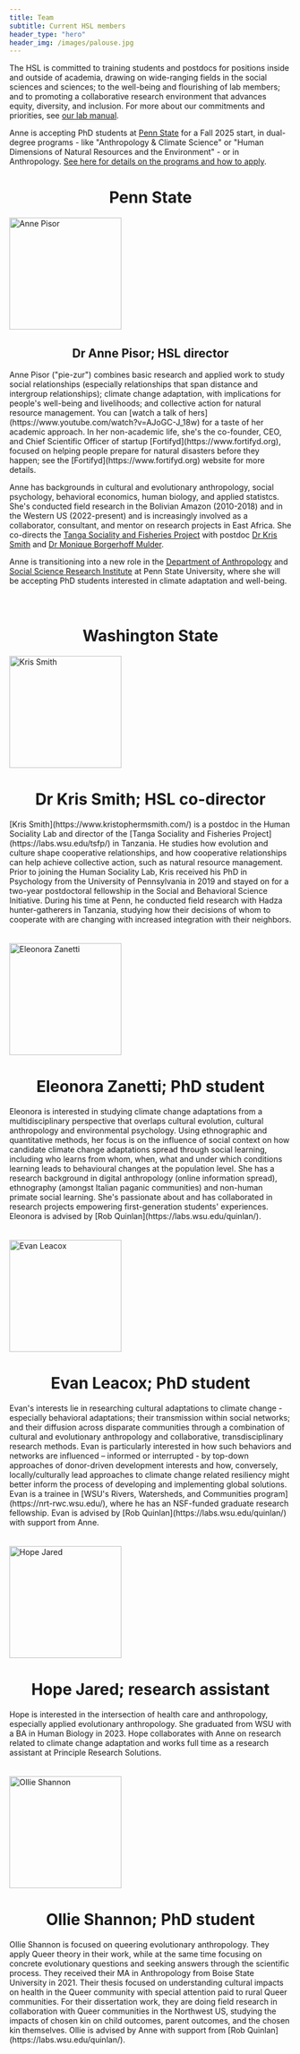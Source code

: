 ```yaml
---
title: Team
subtitle: Current HSL members
header_type: "hero"
header_img: /images/palouse.jpg
---
```


The HSL is committed to training students and postdocs for positions inside and outside of academia, drawing on wide-ranging fields in the social sciences and sciences; to the well-being and flourishing of lab members; and to promoting a collaborative research environment that advances equity, diversity, and inclusion. For more about our commitments and priorities, see [our lab manual](https://docs.google.com/document/d/1gsos2uzViR5ekILkxQvUvaB0fb_3TSRP4-_oD94xA8E/).

Anne is accepting PhD students at [Penn State](https://anth.la.psu.edu/) for a Fall 2025 start, in dual-degree programs - like "Anthropology & Climate Science" or "Human Dimensions of Natural Resources and the Environment" - or in Anthropology. [See here for details on the programs and how to apply](https://anth.la.psu.edu/graduate/dual-title-degrees/).

<!-- * This line is needed, but won't appear. Replace '*' with '1' to create a numbered list. -->
<!-- {:toc} -->

<h1 style="text-align: center;">Penn State</h1>

<img src="/images/Pisor_early_career_small.png" alt="Anne Pisor" width="200"/>
<h2 style="text-align: center;">Dr Anne Pisor; HSL director</h1>
Anne Pisor ("pie-zur") combines basic research and applied work to study social relationships (especially relationships that span distance and intergroup relationships); climate change adaptation, with implications for people's well-being and livelihoods; and collective action for natural resource management. You can [watch a talk of hers](https://www.youtube.com/watch?v=AJoGC-J_18w) for a taste of her academic approach. In her non-academic life, she's the co-founder, CEO, and Chief Scientific Officer of startup [Fortifyd](https://www.fortifyd.org), focused on helping people prepare for natural disasters before they happen; see the [Fortifyd](https://www.fortifyd.org) website for more details.

Anne has backgrounds in cultural and evolutionary anthropology, social psychology, behavioral economics, human biology, and applied statistcs. She's conducted field research in the Bolivian Amazon (2010-2018) and in the Western US (2022-present) and is increasingly involved as a collaborator, consultant, and mentor on research projects in East Africa. She co-directs the [Tanga Sociality and Fisheries Project](https://labs.wsu.edu/tsfp/) with postdoc [Dr Kris Smith](https://www.kristophermsmith.com/) and [Dr Monique Borgerhoff Mulder](https://anthropology.ucdavis.edu/people/fzborger).

Anne is transitioning into a new role in the [Department of Anthropology](https://anth.la.psu.edu/) and [Social Science Research Institute](https://ssri.psu.edu/) at Penn State University, where she will be accepting PhD students interested in climate adaptation and well-being.
<br />
<br />
<br />

<h1 style="text-align: center;">Washington State</h1>

<img src="/images/kris_smith.jpg" alt="Kris Smith" width="200"/>
<h1 style="text-align: center;">Dr Kris Smith; HSL co-director</h1>
[Kris Smith](https://www.kristophermsmith.com/) is a postdoc in the Human Sociality Lab and director of the [Tanga Sociality and Fisheries Project](https://labs.wsu.edu/tsfp/) in Tanzania. He studies how evolution and culture shape cooperative relationships, and how cooperative relationships can help achieve collective action, such as natural resource management. Prior to joining the Human Sociality Lab, Kris received his PhD in Psychology from the University of Pennsylvania in 2019 and stayed on for a two-year postdoctoral fellowship in the Social and Behavioral Science Initiative. During his time at Penn, he conducted field research with Hadza hunter-gatherers in Tanzania, studying how their decisions of whom to cooperate with are changing with increased integration with their neighbors.
<br />
<br />
<br />


<img src="/images/eleonora_zanetti.jpeg" alt="Eleonora Zanetti" width="200"/>
<h1 style="text-align: center;">Eleonora Zanetti; PhD student</h1>
Eleonora is interested in studying climate change adaptations from a multidisciplinary perspective that overlaps cultural evolution, cultural anthropology and environmental psychology. Using ethnographic and quantitative methods, her focus is on the influence of social context on how candidate climate change adaptations spread through social learning, including who learns from whom, when, what and under which conditions learning leads to behavioural changes at the population level. She has a research background in digital anthropology (online information spread), ethnography (amongst Italian paganic communities) and non-human primate social learning. She's passionate about and has collaborated in research projects empowering first-generation students' experiences. Eleonora is advised by [Rob Quinlan](https://labs.wsu.edu/quinlan/).
<br />
<br />
<br />

<img src="/images/evan_leacox.jpg" alt="Evan Leacox" width="200"/>
<h1 style="text-align: center;">Evan Leacox; PhD student</h1>
Evan's interests lie in researching cultural adaptations to climate change - especially behavioral adaptations; their transmission within social networks; and their diffusion across disparate communities through a combination of cultural and evolutionary anthropology and collaborative, transdisciplinary research methods. Evan is particularly interested in how such behaviors and networks are influenced – informed or interrupted - by top-down approaches of donor-driven development interests and how, conversely, locally/culturally lead approaches to climate change related resiliency might better inform the process of developing and implementing global solutions. Evan is a trainee in [WSU's Rivers, Watersheds, and Communities program](https://nrt-rwc.wsu.edu/), where he has an NSF-funded graduate research fellowship. Evan is advised by [Rob Quinlan](https://labs.wsu.edu/quinlan/) with support from Anne.
<br />
<br />
<br />

<img src="/images/hope_jared.jpg" alt="Hope Jared" width="200"/>
<h1 style="text-align: center;">Hope Jared; research assistant</h1>
Hope is interested in the intersection of health care and anthropology, especially applied evolutionary anthropology. She graduated from WSU with a BA in Human Biology in 2023. Hope collaborates with Anne on research related to climate change adaptation and works full time as a research assistant at Principle Research Solutions.
<br />
<br />
<br />

<img src="/images/ollie_shannon.jpg" alt="Ollie Shannon" width="200"/>
<h1 style="text-align: center;">Ollie Shannon; PhD student</h1>
Ollie Shannon is focused on queering evolutionary anthropology. They apply Queer theory in their work, while at the same time focusing on concrete evolutionary questions and seeking answers through the scientific process. They received their MA in Anthropology from Boise State University in 2021. Their thesis focused on understanding cultural impacts on health in the Queer community with special attention paid to rural Queer communities. For their dissertation work, they are doing field research in collaboration with Queer communities in the Northwest US, studying the impacts of chosen kin on child outcomes, parent outcomes, and the chosen kin themselves. Ollie is advised by Anne with support from [Rob Quinlan](https://labs.wsu.edu/quinlan/).
